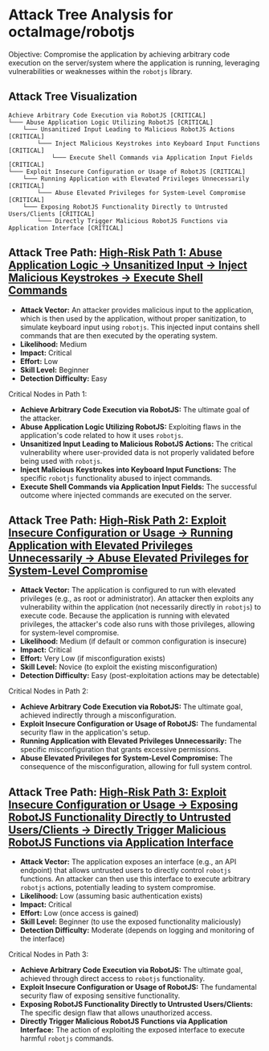# Attack Tree Analysis for octalmage/robotjs

Objective: Compromise the application by achieving arbitrary code execution on the server/system where the application is running, leveraging vulnerabilities or weaknesses within the `robotjs` library.

## Attack Tree Visualization

```
Achieve Arbitrary Code Execution via RobotJS [CRITICAL]
└─── Abuse Application Logic Utilizing RobotJS [CRITICAL]
    └─── Unsanitized Input Leading to Malicious RobotJS Actions [CRITICAL]
        └─── Inject Malicious Keystrokes into Keyboard Input Functions [CRITICAL]
            └─── Execute Shell Commands via Application Input Fields [CRITICAL]
└─── Exploit Insecure Configuration or Usage of RobotJS [CRITICAL]
    └─── Running Application with Elevated Privileges Unnecessarily [CRITICAL]
        └─── Abuse Elevated Privileges for System-Level Compromise [CRITICAL]
    └─── Exposing RobotJS Functionality Directly to Untrusted Users/Clients [CRITICAL]
        └─── Directly Trigger Malicious RobotJS Functions via Application Interface [CRITICAL]
```


## Attack Tree Path: [High-Risk Path 1: Abuse Application Logic -> Unsanitized Input -> Inject Malicious Keystrokes -> Execute Shell Commands](./attack_tree_paths/high-risk_path_1_abuse_application_logic_-_unsanitized_input_-_inject_malicious_keystrokes_-_execute_shell_commands.md)

* **Attack Vector:** An attacker provides malicious input to the application, which is then used by the application, without proper sanitization, to simulate keyboard input using `robotjs`. This injected input contains shell commands that are then executed by the operating system.
* **Likelihood:** Medium
* **Impact:** Critical
* **Effort:** Low
* **Skill Level:** Beginner
* **Detection Difficulty:** Easy

Critical Nodes in Path 1:

* **Achieve Arbitrary Code Execution via RobotJS:** The ultimate goal of the attacker.
* **Abuse Application Logic Utilizing RobotJS:** Exploiting flaws in the application's code related to how it uses `robotjs`.
* **Unsanitized Input Leading to Malicious RobotJS Actions:** The critical vulnerability where user-provided data is not properly validated before being used with `robotjs`.
* **Inject Malicious Keystrokes into Keyboard Input Functions:** The specific `robotjs` functionality abused to inject commands.
* **Execute Shell Commands via Application Input Fields:** The successful outcome where injected commands are executed on the server.

## Attack Tree Path: [High-Risk Path 2: Exploit Insecure Configuration or Usage -> Running Application with Elevated Privileges Unnecessarily -> Abuse Elevated Privileges for System-Level Compromise](./attack_tree_paths/high-risk_path_2_exploit_insecure_configuration_or_usage_-_running_application_with_elevated_privileges_unnecessarily_-_abuse_elevated_privileges_for_system-level_compromise.md)

* **Attack Vector:** The application is configured to run with elevated privileges (e.g., as root or administrator). An attacker then exploits any vulnerability within the application (not necessarily directly in `robotjs`) to execute code. Because the application is running with elevated privileges, the attacker's code also runs with those privileges, allowing for system-level compromise.
* **Likelihood:** Medium (if default or common configuration is insecure)
* **Impact:** Critical
* **Effort:** Very Low (if misconfiguration exists)
* **Skill Level:** Novice (to exploit the existing misconfiguration)
* **Detection Difficulty:** Easy (post-exploitation actions may be detectable)

Critical Nodes in Path 2:

* **Achieve Arbitrary Code Execution via RobotJS:** The ultimate goal, achieved indirectly through a misconfiguration.
* **Exploit Insecure Configuration or Usage of RobotJS:** The fundamental security flaw in the application's setup.
* **Running Application with Elevated Privileges Unnecessarily:** The specific misconfiguration that grants excessive permissions.
* **Abuse Elevated Privileges for System-Level Compromise:** The consequence of the misconfiguration, allowing for full system control.

## Attack Tree Path: [High-Risk Path 3: Exploit Insecure Configuration or Usage -> Exposing RobotJS Functionality Directly to Untrusted Users/Clients -> Directly Trigger Malicious RobotJS Functions via Application Interface](./attack_tree_paths/high-risk_path_3_exploit_insecure_configuration_or_usage_-_exposing_robotjs_functionality_directly_to_untrusted_usersclients_-_directly_trigger_malicious_robotjs_functions_via_application_interface.md)

* **Attack Vector:** The application exposes an interface (e.g., an API endpoint) that allows untrusted users to directly control `robotjs` functions. An attacker can then use this interface to execute arbitrary `robotjs` actions, potentially leading to system compromise.
* **Likelihood:** Low (assuming basic authentication exists)
* **Impact:** Critical
* **Effort:** Low (once access is gained)
* **Skill Level:** Beginner (to use the exposed functionality maliciously)
* **Detection Difficulty:** Moderate (depends on logging and monitoring of the interface)

Critical Nodes in Path 3:

* **Achieve Arbitrary Code Execution via RobotJS:** The ultimate goal, achieved through direct access to `robotjs` functionality.
* **Exploit Insecure Configuration or Usage of RobotJS:** The fundamental security flaw of exposing sensitive functionality.
* **Exposing RobotJS Functionality Directly to Untrusted Users/Clients:** The specific design flaw that allows unauthorized access.
* **Directly Trigger Malicious RobotJS Functions via Application Interface:** The action of exploiting the exposed interface to execute harmful `robotjs` commands.

